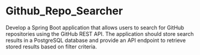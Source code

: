 # Github_Repo_Searcher
 Develop a Spring Boot application that allows users to search for GitHub repositories using  the GitHub REST API. The application should store search results in a PostgreSQL  database and provide an API endpoint to retrieve stored results based on filter criteria.
